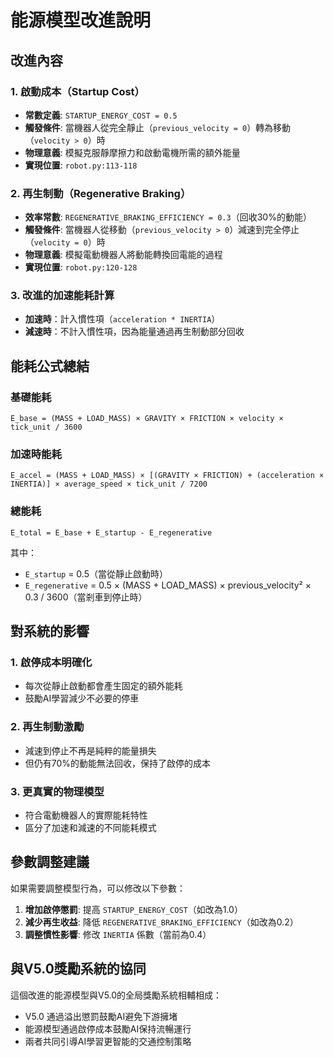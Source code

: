 # 能源模型改進說明

## 改進內容

### 1. 啟動成本（Startup Cost）
- **常數定義**: `STARTUP_ENERGY_COST = 0.5`
- **觸發條件**: 當機器人從完全靜止（`previous_velocity = 0`）轉為移動（`velocity > 0`）時
- **物理意義**: 模擬克服靜摩擦力和啟動電機所需的額外能量
- **實現位置**: `robot.py:113-118`

### 2. 再生制動（Regenerative Braking）
- **效率常數**: `REGENERATIVE_BRAKING_EFFICIENCY = 0.3`（回收30%的動能）
- **觸發條件**: 當機器人從移動（`previous_velocity > 0`）減速到完全停止（`velocity = 0`）時
- **物理意義**: 模擬電動機器人將動能轉換回電能的過程
- **實現位置**: `robot.py:120-128`

### 3. 改進的加速能耗計算
- **加速時**：計入慣性項（`acceleration * INERTIA`）
- **減速時**：不計入慣性項，因為能量通過再生制動部分回收

## 能耗公式總結

### 基礎能耗
```
E_base = (MASS + LOAD_MASS) × GRAVITY × FRICTION × velocity × tick_unit / 3600
```

### 加速時能耗
```
E_accel = (MASS + LOAD_MASS) × [(GRAVITY × FRICTION) + (acceleration × INERTIA)] × average_speed × tick_unit / 7200
```

### 總能耗
```
E_total = E_base + E_startup - E_regenerative
```

其中：
- `E_startup` = 0.5（當從靜止啟動時）
- `E_regenerative` = 0.5 × (MASS + LOAD_MASS) × previous_velocity² × 0.3 / 3600（當剎車到停止時）

## 對系統的影響

### 1. 啟停成本明確化
- 每次從靜止啟動都會產生固定的額外能耗
- 鼓勵AI學習減少不必要的停車

### 2. 再生制動激勵
- 減速到停止不再是純粹的能量損失
- 但仍有70%的動能無法回收，保持了啟停的成本

### 3. 更真實的物理模型
- 符合電動機器人的實際能耗特性
- 區分了加速和減速的不同能耗模式

## 參數調整建議

如果需要調整模型行為，可以修改以下參數：

1. **增加啟停懲罰**: 提高 `STARTUP_ENERGY_COST`（如改為1.0）
2. **減少再生收益**: 降低 `REGENERATIVE_BRAKING_EFFICIENCY`（如改為0.2）
3. **調整慣性影響**: 修改 `INERTIA` 係數（當前為0.4）

## 與V5.0獎勵系統的協同

這個改進的能源模型與V5.0的全局獎勵系統相輔相成：
- V5.0 通過溢出懲罰鼓勵AI避免下游擁堵
- 能源模型通過啟停成本鼓勵AI保持流暢運行
- 兩者共同引導AI學習更智能的交通控制策略
